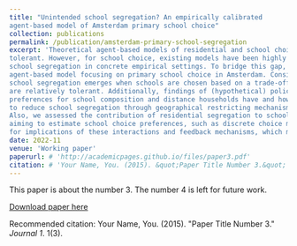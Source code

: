 ```yaml
---
title: "Unintended school segregation? An empirically calibrated 
agent-based model of Amsterdam primary school choice"
collection: publications
permalink: /publication/amsterdam-primary-school-segregation
excerpt: 'Theoretical agent-based models of residential and school choice have shown that substantial segregation can emerge as an (unintended) consequence of interactions between individual households and feedback mechanisms, despite households being relatively
tolerant. However, for school choice, existing models have been highly stylized, leaving open whether they are relevant for understanding
school segregation in concrete empirical settings. To bridge this gap, this study develops an empirically calibrated
agent-based model focusing on primary school choice in Amsterdam. Consistent with existing models, results show that substantial
school segregation emerges when schools are chosen based on a trade-off between composition and distance, also when households
are relatively tolerant. Additionally, findings of (hypothetical) policy simulations suggest that it is important to understand which
preferences for school composition and distance households have and how these interact. We find that the effects of policies aiming
to reduce school segregation through geographical restricting mechanisms are highly dependent on those interacting preferences.
Also, we assessed the contribution of residential segregation to school segregation. Our findings may have implications for methodologies
aiming to estimate school choice preferences, such as discrete choice models, as these methodologies do not explicitly control
for implications of these interactions and feedback mechanisms, which might lead to incorrect inference.'
date: 2022-11
venue: 'Working paper'
paperurl: # 'http://academicpages.github.io/files/paper3.pdf'
citation: # 'Your Name, You. (2015). &quot;Paper Title Number 3.&quot; <i>Journal 1</i>. 1(3).'
---
```

This paper is about the number 3. The number 4 is left for future work.

[Download paper here](http://academicpages.github.io/files/paper3.pdf)

Recommended citation: Your Name, You. (2015). "Paper Title Number 3." <i>Journal 1</i>. 1(3).